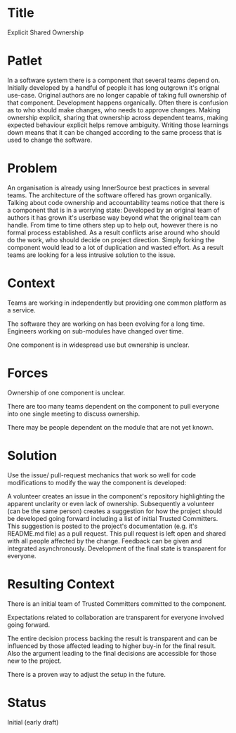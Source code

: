 # Title

Explicit Shared Ownership

# Patlet

In a software system there is a component that several teams depend on. Initially developed by a handful of people it has long outgrown it's orignal use-case. Original authors are no longer capable of taking full ownership of that component. Development happens organically. Often there is confusion as to who should make changes, who needs to approve changes. Making ownership explicit, sharing that ownership across dependent teams, making expected behaviour explicit helps remove ambiguity. Writing those learnings down means that it can be changed according to the same process that is used to change the software.

# Problem

An organisation is already using InnerSource best practices in several teams. The architecture of the software offered has grown organically. Talking about code ownership and accountability teams notice that there is a component that is in a worrying state: Developed by an original team of authors it has grown it's userbase way beyond what the original team can handle. From time to time others step up to help out, however there is no formal process established. As a result conflicts arise around who should do the work, who should decide on project direction. Simply forking the component would lead to a lot of duplication and wasted effort. As a result teams are looking for a less intrusive solution to the issue.

# Context

Teams are working in independently but providing one common platform as a service.

The software they are working on has been evolving for a long time. Engineers working on sub-modules have changed over time.

One component is in widespread use but ownership is unclear.

# Forces

Ownership of one component is unclear.

There are too many teams dependent on the component to pull everyone into one single meeting to discuss ownership.

There may be people dependent on the module that are not yet known.

# Solution

Use the issue/ pull-request mechanics that work so well for code modifications to modify the way the component is developed:

A volunteer creates an issue in the component's repository highlighting the apparent unclarity or even lack of ownership. Subsequently a volunteer (can be the same person) creates a suggestion for how the project should be developed going forward including a list of initial Trusted Committers. This suggestion is posted to the project's documentation (e.g. it's README.md file) as a pull request. This pull request is left open and shared with all people affected by the change. Feedback can be given and integrated asynchronously. Development of the final state is transparent for everyone.

# Resulting Context

There is an initial team of Trusted Committers committed to the component.

Expectations related to collaboration are transparent for everyone involved going forward.

The entire decision process backing the result is transparent and can be influenced by those affected leading to higher buy-in for the final result. Also the argument leading to the final decisions are accessible for those new to the project.

There is a proven way to adjust the setup in the future.

# Status

Initial (early draft)
